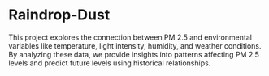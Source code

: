 # Raindrop-Dust
This project explores the connection between PM 2.5 and environmental variables like temperature, light intensity, humidity, and weather conditions. By analyzing these data, we provide insights into patterns affecting PM 2.5 levels and predict future levels using historical relationships.
